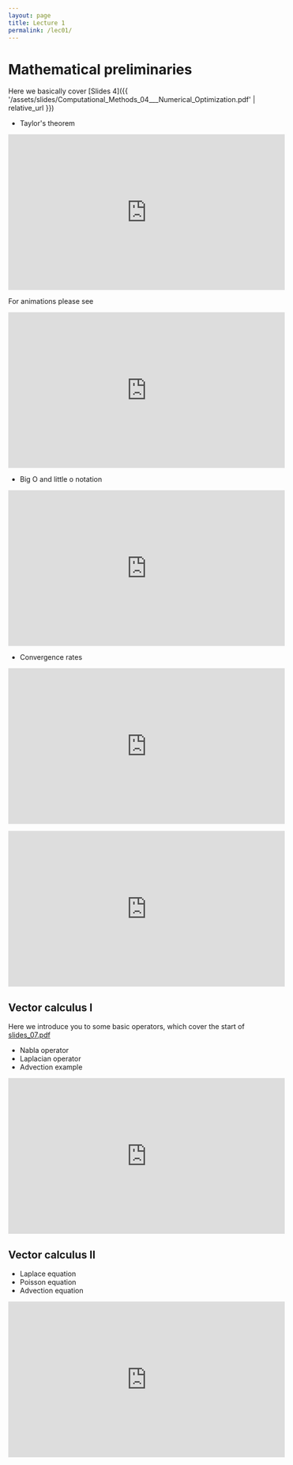 ```yaml
---
layout: page
title: Lecture 1
permalink: /lec01/
---
```


<h1>Mathematical preliminaries</h1>

<p>Here we basically cover 
[Slides 4]({{ '/assets/slides/Computational_Methods_04___Numerical_Optimization.pdf' | relative_url }})
</p>
<ul>
    <li>Taylor's theorem</li>
</ul>
<p>
<iframe width="560" height="315" src="https://www.youtube.com/embed/6sYccIDd8FY?si=_R1BB_UHLzgEViMP" title="YouTube video player" frameborder="0" allow="accelerometer; autoplay; clipboard-write; encrypted-media; gyroscope; picture-in-picture; web-share" referrerpolicy="strict-origin-when-cross-origin" allowfullscreen></iframe>
</p>

<p>For animations please see</p>
<p>
<iframe width="560" height="315" src="https://www.youtube.com/embed/3d6DsjIBzJ4?si=mWx2lFnQKem3oy6h" title="YouTube video player" frameborder="0" allow="accelerometer; autoplay; clipboard-write; encrypted-media; gyroscope; picture-in-picture; web-share" referrerpolicy="strict-origin-when-cross-origin" allowfullscreen></iframe>
</p>
<ul>
    <li>Big O and little o notation</li>
</ul>
<p>
<iframe width="560" height="315" src="https://www.youtube.com/embed/ud8S1uiW4J4?si=WzbK-agxqsUCUAKp" title="YouTube video player" frameborder="0" allow="accelerometer; autoplay; clipboard-write; encrypted-media; gyroscope; picture-in-picture; web-share" referrerpolicy="strict-origin-when-cross-origin" allowfullscreen></iframe>
</p>
<ul>
    <li>Convergence rates<span class="instructure_file_holder link_holder"><br /></span></li>
</ul>
<p>
<iframe width="560" height="315" src="https://www.youtube.com/embed/M5YVfh_NvQw?si=YDNWa2_mSN9vFzp0" title="YouTube video player" frameborder="0" allow="accelerometer; autoplay; clipboard-write; encrypted-media; gyroscope; picture-in-picture; web-share" referrerpolicy="strict-origin-when-cross-origin" allowfullscreen></iframe>
</p>
<p>
<iframe width="560" height="315" src="https://www.youtube.com/embed/kvtzrB5nLKc?si=HSfdSAttgpsC0zjO" title="YouTube video player" frameborder="0" allow="accelerometer; autoplay; clipboard-write; encrypted-media; gyroscope; picture-in-picture; web-share" referrerpolicy="strict-origin-when-cross-origin" allowfullscreen></iframe>
</p>
<h2>Vector calculus I</h2>
<p>Here we introduce you to some basic operators, which cover the start of <span class="instructure_file_holder link_holder"> <a class="inline_disabled" href="https://absalon.ku.dk/courses/72771/files/folder/slides?preview=4301061" target="_blank" rel="noopener">slides_07.pdf</a></span></p>
<ul>
    <li>Nabla operator</li>
    <li>Laplacian operator</li>
    <li>Advection example</li>
</ul>
<p>
<iframe width="560" height="315" src="https://www.youtube.com/embed/k5l6Tz59AEA?si=ZFZD5UWJ8V8_t5GN" title="YouTube video player" frameborder="0" allow="accelerometer; autoplay; clipboard-write; encrypted-media; gyroscope; picture-in-picture; web-share" referrerpolicy="strict-origin-when-cross-origin" allowfullscreen></iframe>
</p>
<h2>Vector calculus II</h2>
<ul>
    <li>Laplace equation</li>
    <li>Poisson equation</li>
    <li>Advection equation</li>
</ul>
<p>
<iframe width="560" height="315" src="https://www.youtube.com/embed/pTuo5C4Q_Wc?si=hz54NPOO7fgM9X6s" title="YouTube video player" frameborder="0" allow="accelerometer; autoplay; clipboard-write; encrypted-media; gyroscope; picture-in-picture; web-share" referrerpolicy="strict-origin-when-cross-origin" allowfullscreen></iframe>
</p>